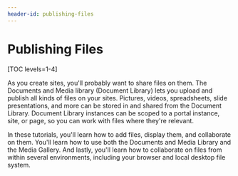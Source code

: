 ```yaml
---
header-id: publishing-files
---
```


# Publishing Files

[TOC levels=1-4]

As you create sites, you'll probably want to share files on them. The Documents
and Media library (Document Library) lets you upload and publish all kinds of
files on your sites. Pictures, videos, spreadsheets, slide presentations, and
more can be stored in and shared from the Document Library. Document Library
instances can be scoped to a portal instance, site, or page, so you can work
with files where they're relevant. 

In these tutorials, you'll learn how to add files, display them, and collaborate
on them. You'll learn how to use both the Documents and Media Library and the
Media Gallery. And lastly, you'll learn how to collaborate on files from within
several environments, including your browser and local desktop file system. 

